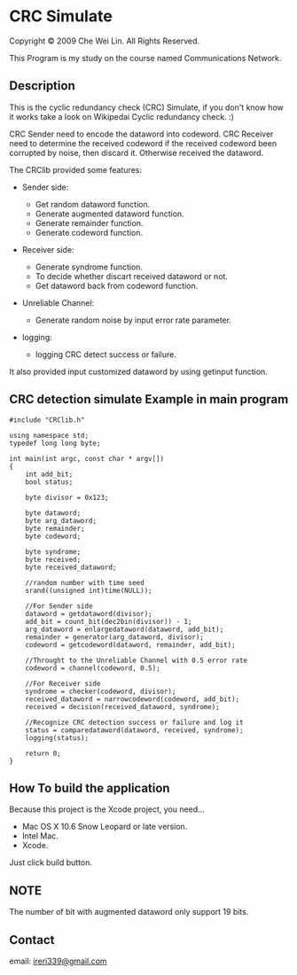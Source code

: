 # CRC Simulate

Copyright © 2009 Che Wei Lin. All Rights Reserved.

This Program is my study on the course named Communications Network.

## Description 

This is the cyclic redundancy check (CRC) Simulate, if you don't know how it works take a look on Wikipedai Cyclic redundancy check. :)

CRC Sender need to encode the dataword into codeword.
CRC Receiver need to determine the received codeword if the received codeword been corrupted by noise, then discard it. Otherwise received the dataword.

The CRClib provided some features:

* Sender side:
    * Get random dataword function.
    * Generate augmented dataword function.
    * Generate remainder function.
    * Generate codeword function.

* Receiver side:
    * Generate syndrome function.
    * To decide whether discart received dataword or not.
    * Get dataword back from codeword function.

* Unreliable Channel:
    * Generate random noise by input error rate parameter.

* logging:
    * logging CRC detect success or failure.

It also provided input customized dataword by using getinput function.

## CRC detection simulate Example in main program

    #include "CRClib.h"

    using namespace std;
    typedef long long byte;

    int main(int argc, const char * argv[])
    {
        int add_bit;
        bool status;
        
        byte divisor = 0x123;
        
        byte dataword;
        byte arg_dataword;
        byte remainder;
        byte codeword;

        byte syndrome;
        byte received;
        byte received_dataword;

        //random number with time seed
        srand((unsigned int)time(NULL));
        
        //For Sender side
        dataword = getdataword(divisor);
        add_bit = count_bit(dec2bin(divisor)) - 1;
        arg_dataword = enlargedataword(dataword, add_bit);
        remainder = generator(arg_dataword, divisor);
        codeword = getcodeword(dataword, remainder, add_bit);

        //Throught to the Unreliable Channel with 0.5 error rate
        codeword = channel(codeword, 0.5);

        //For Receiver side
        syndrome = checker(codeword, divisor);
        received_dataword = narrowcodeword(codeword, add_bit);
        received = decision(received_dataword, syndrome);

        //Recognize CRC detection success or failure and log it
        status = comparedataword(dataword, received, syndrome);
        logging(status);

        return 0;
    }

## How To build the application

Because this project is the Xcode project, you need...

* Mac OS X 10.6 Snow Leopard or late version.
* Intel Mac.
* Xcode.

Just click build button.

## NOTE

The number of bit with augmented dataword only support 19 bits.

## Contact

email: ireri339@gmail.com


